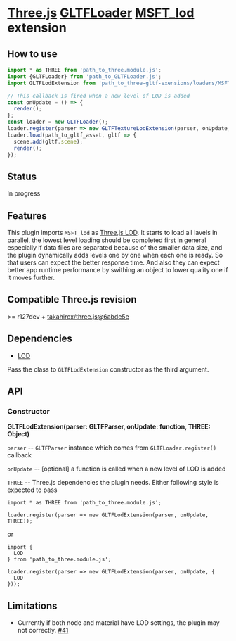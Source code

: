# [Three.js](https://threejs.org) [GLTFLoader](https://threejs.org/docs/#examples/en/loaders/GLTFLoader) [MSFT_lod](https://github.com/KhronosGroup/glTF/tree/master/extensions/2.0/Vendor/MSFT_lod) extension

## How to use

```javascript
import * as THREE from 'path_to_three.module.js';
import {GLTFLoader} from 'path_to_GLTFLoader.js';
import GLTFLodExtension from 'path_to_three-gltf-exensions/loaders/MSFT_lod/MSFT_lod.js';

// This callback is fired when a new level of LOD is added
const onUpdate = () => {
  render();
};
const loader = new GLTFLoader();
loader.register(parser => new GLTFTextureLodExtension(parser, onUpdate, THREE));
loader.load(path_to_gltf_asset, gltf => {
  scene.add(gltf.scene);
  render();
});
```

## Status

In progress

## Features

This plugin imports `MSFT_lod` as [Three.js LOD](https://threejs.org/docs/#api/en/objects/LOD).
It starts to load all lavels in parallel, the lowest level loading should be completed first in general
especially if data files are separated because of the smaller data size,
and the plugin dynamically adds levels one by one when each one is ready.
So that users can expect the better response time. And also they can expect better app runtime performance
by swithing an object to lower quality one if it moves further.

## Compatible Three.js revision

&gt;= r127dev + [takahirox/three.js@6abde5e](https://github.com/takahirox/three.js/commit/6abde5e86f042b146cdbbfca61d49c041c2c29a2)

## Dependencies

- [LOD](https://threejs.org/docs/#api/en/objects/LOD)

Pass the class to `GLTFLodExtension` constructor as the third argument.

## API

### Constructor

**GLTFLodExtension(parser: GLTFParser, onUpdate: function, THREE: Object)**

`parser` -- `GLTFParser` instance which comes from `GLTFLoader.register()` callback

`onUpdate` -- [optional] a function is called when a new level of LOD is added

`THREE` -- Three.js dependencies the plugin needs. Either following style is expected to pass

```
import * as THREE from 'path_to_three.module.js';

loader.register(parser => new GLTFLodExtension(parser, onUpdate, THREE));
```

or

```
import {
  LOD
} from 'path_to_three.module.js';

loader.register(parser => new GLTFLodExtension(parser, onUpdate, {
  LOD
}));
```

## Limitations

- Currently if both node and material have LOD settings, the plugin may not correctly. [#41](https://github.com/takahirox/three-gltf-extensions/issues/41)
